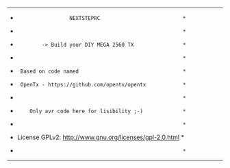  *************************************************************
 *                      NEXTSTEPRC                           *
 *                                                           *
 *             -> Build your DIY MEGA 2560 TX                *
 *                                                           *
 *      Based on code named                                  *
 *      OpenTx - https://github.com/opentx/opentx            *
 *                                                           *
 *         Only avr code here for lisibility ;-)             *
 *                                                           *
 *  License GPLv2: http://www.gnu.org/licenses/gpl-2.0.html  *
 *                                                           *
 *************************************************************